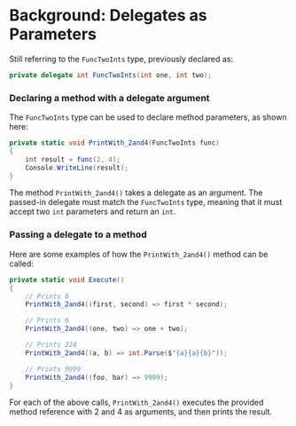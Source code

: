 [//]: # (GENERATED FILE -- DO NOT EDIT)
# Background: Delegates as Parameters

Still referring to the `FuncTwoInts` type, previously declared as:

```csharp
private delegate int FuncTwoInts(int one, int two);
```

### Declaring a method with a delegate argument

The `FuncTwoInts` type can be used to declare method parameters, as shown here:

```csharp
private static void PrintWith_2and4(FuncTwoInts func)
{
    int result = func(2, 4);
    Console.WriteLine(result);
}
```

The method `PrintWith_2and4()` takes a delegate as an argument. The passed-in delegate must match the `FuncTwoInts` type, meaning that it must accept two `int` parameters and return an `int`. 

### Passing a delegate to a method

Here are some examples of how the `PrintWith_2and4()` method can be called:

```csharp
private static void Execute()
{
    // Prints 8
    PrintWith_2and4((first, second) => first * second);

    // Prints 6
    PrintWith_2and4((one, two) => one + two);

    // Prints 224
    PrintWith_2and4((a, b) => int.Parse($"{a}{a}{b}"));

    // Prints 9999
    PrintWith_2and4((foo, bar) => 9999);
}
```

For each of the above calls, `PrintWith_2and4()` executes the provided method reference with 2 and 4 as arguments, and then prints the result.
